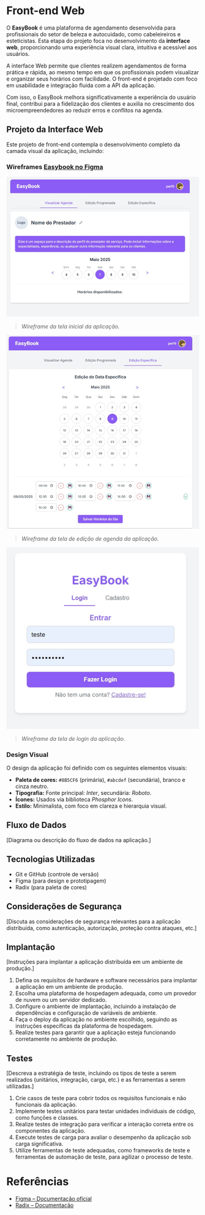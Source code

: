 # Front-end Web

O **EasyBook** é uma plataforma de agendamento desenvolvida para profissionais do setor de beleza e autocuidado, como cabeleireiros e esteticistas. Esta etapa do projeto foca no desenvolvimento da **interface web**, proporcionando uma experiência visual clara, intuitiva e acessível aos usuários.

A interface Web permite que clientes realizem agendamentos de forma prática e rápida, ao mesmo tempo em que os profissionais podem visualizar e organizar seus horários com facilidade. O front-end é projetado com foco em usabilidade e integração fluida com a API da aplicação.

Com isso, o EasyBook melhora significativamente a experiência do usuário final, contribui para a fidelização dos clientes e auxilia no crescimento dos microempreendedores ao reduzir erros e conflitos na agenda.

## Projeto da Interface Web

Este projeto de front-end contempla o desenvolvimento completo da camada visual da aplicação, incluindo:

### Wireframes [Easybook no Figma](https://www.figma.com/design/juU3fxkgVJXXccndVplkDl/EasyBook--Copy-?node-id=2001-3&m=draw)

![Tela home](./img/wireframe-home.jpeg)  
> *Wireframe da tela inicial da aplicação.*

![Tela agenda](./img/wireframe-agenda.jpeg)  
> *Wireframe da tela de edição de agenda da aplicação.*

![Tela login](./img/wireframe-login.jpeg)  
> *Wireframe da tela de login da aplicação.*


### Design Visual
O design da aplicação foi definido com os seguintes elementos visuais:

- **Paleta de cores:** `#8B5CF6` (primária), `#abcdef` (secundária), branco e cinza neutro.
- **Tipografia:** Fonte principal: *Inter*, secundária: *Roboto*.
- **Ícones:** Usados via biblioteca *Phosphor Icons*.
- **Estilo:** Minimalista, com foco em clareza e hierarquia visual.

## Fluxo de Dados

[Diagrama ou descrição do fluxo de dados na aplicação.]

## Tecnologias Utilizadas
- Git e GitHub (controle de versão)
- Figma (para design e prototipagem)
- Radix (para paleta de cores)

## Considerações de Segurança

[Discuta as considerações de segurança relevantes para a aplicação distribuída, como autenticação, autorização, proteção contra ataques, etc.]

## Implantação

[Instruções para implantar a aplicação distribuída em um ambiente de produção.]

1. Defina os requisitos de hardware e software necessários para implantar a aplicação em um ambiente de produção.
2. Escolha uma plataforma de hospedagem adequada, como um provedor de nuvem ou um servidor dedicado.
3. Configure o ambiente de implantação, incluindo a instalação de dependências e configuração de variáveis de ambiente.
4. Faça o deploy da aplicação no ambiente escolhido, seguindo as instruções específicas da plataforma de hospedagem.
5. Realize testes para garantir que a aplicação esteja funcionando corretamente no ambiente de produção.

## Testes

[Descreva a estratégia de teste, incluindo os tipos de teste a serem realizados (unitários, integração, carga, etc.) e as ferramentas a serem utilizadas.]

1. Crie casos de teste para cobrir todos os requisitos funcionais e não funcionais da aplicação.
2. Implemente testes unitários para testar unidades individuais de código, como funções e classes.
3. Realize testes de integração para verificar a interação correta entre os componentes da aplicação.
4. Execute testes de carga para avaliar o desempenho da aplicação sob carga significativa.
5. Utilize ferramentas de teste adequadas, como frameworks de teste e ferramentas de automação de teste, para agilizar o processo de teste.

# Referências

- [Figma – Documentação oficial](https://help.figma.com/)
- [Radix – Documentação](https://www.radix-ui.com/blog/themes-3)

